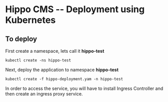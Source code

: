 # Hippo CMS -- Deployment using Kubernetes

To deploy
---------
First create a namespace, lets call it **hippo-test**
```
kubectl create -ns hippo-test
```

Next, deploy the application to namespace **hippo-test**
```
kubectl create -f hippo-deployment.yam -n hippo-test
```
In order to access the service, you will have to install Ingress Controller and then create an ingress proxy service. 
